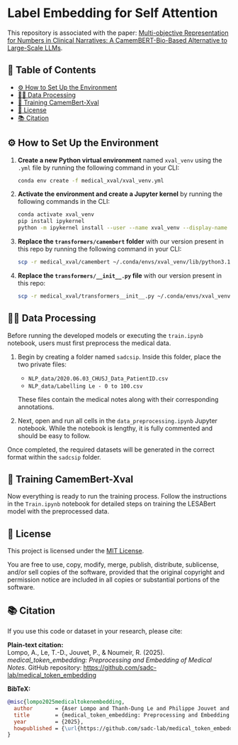 # Label Embedding for Self Attention

This repository is associated with the paper: [Multi-objective Representation for Numbers in Clinical Narratives: A CamemBERT-Bio-Based Alternative to Large-Scale LLMs](https://arxiv.org/abs/2405.18448).

## 📑 Table of Contents

- [⚙️ How to Set Up the Environment](#-how-to-set-up-the-environment)
- [🧑‍⚕️ Data Processing](#-data-processing)
- [🚀 Training CamemBert-Xval](#-training-camembert-xval)
- [📄 License](#-license)
- [📚 Citation](#-citation)

## ⚙️ How to Set Up the Environment

1. **Create a new Python virtual environment** named `xval_venv` using the `.yml` file by running the following command in your CLI:
    ```bash
    conda env create -f medical_xval/xval_venv.yml
    ```

2. **Activate the environment and create a Jupyter kernel** by running the following commands in the CLI:
    ```bash
    conda activate xval_venv
    pip install ipykernel
    python -m ipykernel install --user --name xval_venv --display-name "xval_venv"
    ```

3. **Replace the `transformers/camembert` folder** with our version present in this repo by running the following command in your CLI:
    ```bash
    scp -r medical_xval/camembert ~/.conda/envs/xval_venv/lib/python3.11/site-packages/transformers/models
    ```

4. **Replace the `transformers/__init__.py` file** with our version present in this repo:
    ```bash
    scp -r medical_xval/transformers__init__.py ~/.conda/envs/xval_venv/lib/python3.11/site-packages/transformers/__init__.py
    ```

## 🧑‍⚕️ Data Processing

Before running the developed models or executing the `train.ipynb` notebook, users must first preprocess the medical data.

1. Begin by creating a folder named `sadcsip`. Inside this folder, place the two private files:
   - `NLP_data/2020.06.03_CHUSJ_Data_PatientID.csv`
   - `NLP_data/Labelling Le - 0 to 100.csv`

   These files contain the medical notes along with their corresponding annotations.

2. Next, open and run all cells in the `data_preprocessing.ipynb` Jupyter notebook. While the notebook is lengthy, it is fully commented and should be easy to follow.

Once completed, the required datasets will be generated in the correct format within the `sadcsip` folder.

## 🚀 Training CamemBert-Xval

Now everything is ready to run the training process. Follow the instructions in the `Train.ipynb` notebook for detailed steps on training the LESABert model with the preprocessed data.

## 📄 License

This project is licensed under the [MIT License](LICENSE).

You are free to use, copy, modify, merge, publish, distribute, sublicense, and/or sell copies of the software, provided that the original copyright and permission notice are included in all copies or substantial portions of the software.

## 📚 Citation

If you use this code or dataset in your research, please cite:

**Plain-text citation:**  
Lompo, A., Le, T.-D., Jouvet, P., & Noumeir, R. (2025). *medical\_token\_embedding: Preprocessing and Embedding of Medical Notes*. GitHub repository: https://github.com/sadc-lab/medical_token_embedding

**BibTeX:**
```bibtex
@misc{lompo2025medicaltokenembedding,
  author       = {Aser Lompo and Thanh-Dung Le and Philippe Jouvet and Rita Noumeir},
  title        = {medical_token_embedding: Preprocessing and Embedding of Medical Notes},
  year         = {2025},
  howpublished = {\url{https://github.com/sadc-lab/medical_token_embedding}},
}